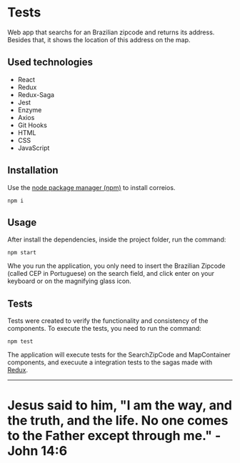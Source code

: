 # Tests

Web app that searchs for an Brazilian zipcode and returns its address. Besides that, it shows the location of this address on the map.

## Used technologies

- React
- Redux
- Redux-Saga
- Jest
- Enzyme
- Axios
- Git Hooks
- HTML
- CSS
- JavaScript

## Installation

Use the [node package manager (npm)](https://nodejs.org/en/) to install correios.

```
npm i
```

## Usage

After install the dependencies, inside the project folder, run the command: 
```
npm start
```
Whe you run the application, you only need to insert the Brazilian Zipcode (called CEP in Portuguese) on the search field, and click enter on your keyboard or on the magnifying glass
 icon.

## Tests

Tests were created to verify the functionality and consistency of the components. To execute the tests, you need to run the command:
```
npm test
```
The application will execute tests for the SearchZipCode and MapContainer components, and execuute a integration tests to the sagas made with [Redux](https://redux.js.org/).

---

# Jesus said to him, "I am the way, and the truth, and the life. No one comes to the Father except through me." - John 14:6
